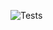 ![Tests](https://github.com/gurmindersingh5/testing_using_python/actions/workflows/tests.yml/badge.svg)
